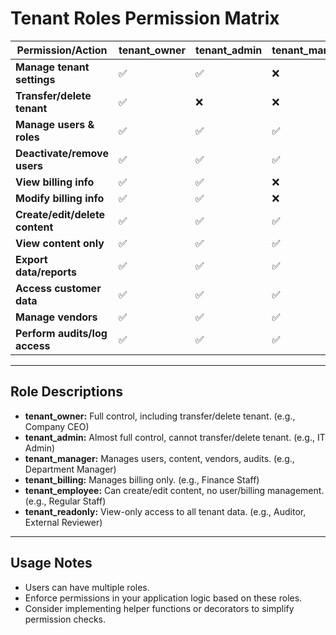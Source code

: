 # Tenant Roles Permission Matrix

| Permission/Action              | tenant_owner | tenant_admin | tenant_manager | tenant_billing | tenant_employee | tenant_readonly |
|--------------------------------|--------------|--------------|---------------|----------------|----------------|-----------------|
| **Manage tenant settings**     | ✅           | ✅           | ❌            | ❌             | ❌             | ❌              |
| **Transfer/delete tenant**     | ✅           | ❌           | ❌            | ❌             | ❌             | ❌              |
| **Manage users & roles**       | ✅           | ✅           | ✅            | ❌             | ❌             | ❌              |
| **Deactivate/remove users**    | ✅           | ✅           | ✅            | ❌             | ❌             | ❌              |
| **View billing info**          | ✅           | ✅           | ❌            | ✅             | ❌             | ❌              |
| **Modify billing info**        | ✅           | ✅           | ❌            | ✅             | ❌             | ❌              |
| **Create/edit/delete content** | ✅           | ✅           | ✅            | ❌             | ✅             | ❌              |
| **View content only**          | ✅           | ✅           | ✅            | ✅             | ✅             | ✅              |
| **Export data/reports**        | ✅           | ✅           | ✅            | ✅             | ❌             | ❌              |
| **Access customer data**       | ✅           | ✅           | ✅            | ✅             | ✅             | ❌              |
| **Manage vendors**             | ✅           | ✅           | ✅            | ❌             | ❌             | ❌              |
| **Perform audits/log access**  | ✅           | ✅           | ✅            | ❌             | ❌             | ❌              |

---

## Role Descriptions

- **tenant_owner:** Full control, including transfer/delete tenant. (e.g., Company CEO)
- **tenant_admin:** Almost full control, cannot transfer/delete tenant. (e.g., IT Admin)
- **tenant_manager:** Manages users, content, vendors, audits. (e.g., Department Manager)
- **tenant_billing:** Manages billing only. (e.g., Finance Staff)
- **tenant_employee:** Can create/edit content, no user/billing management. (e.g., Regular Staff)
- **tenant_readonly:** View-only access to all tenant data. (e.g., Auditor, External Reviewer)

---

## Usage Notes

- Users can have multiple roles.
- Enforce permissions in your application logic based on these roles.
- Consider implementing helper functions or decorators to simplify permission checks.
